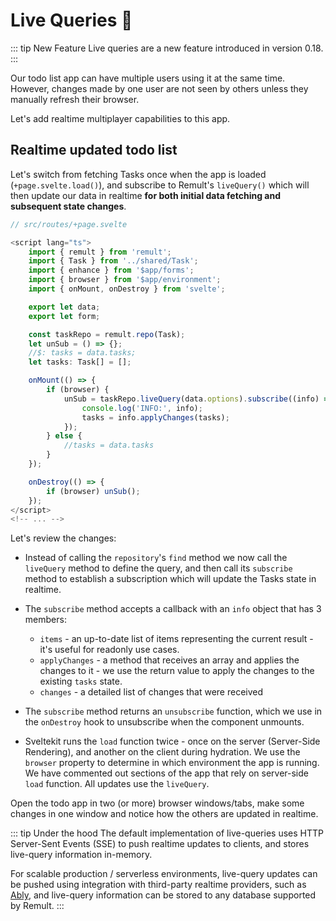 # Live Queries :rocket:

::: tip New Feature
Live queries are a new feature introduced in version 0.18.
:::

Our todo list app can have multiple users using it at the same time. However, changes made by one user are not seen by others unless they manually refresh their browser.

Let's add realtime multiplayer capabilities to this app.

## Realtime updated todo list

Let's switch from fetching Tasks once when the app is loaded (`+page.svelte.load()`), and subscribe to Remult's `liveQuery()` which will  then update our data in realtime **for both initial data fetching and subsequent state changes**.

```ts
// src/routes/+page.svelte

<script lang="ts">
	import { remult } from 'remult';
	import { Task } from '../shared/Task';
	import { enhance } from '$app/forms';
	import { browser } from '$app/environment';
	import { onMount, onDestroy } from 'svelte';

	export let data;
	export let form;

	const taskRepo = remult.repo(Task);
	let unSub = () => {};
	//$: tasks = data.tasks;
	let tasks: Task[] = [];

	onMount(() => {
		if (browser) {
			unSub = taskRepo.liveQuery(data.options).subscribe((info) => {
				console.log('INFO:', info);
				tasks = info.applyChanges(tasks);
			});
		} else {
			//tasks = data.tasks
		}
	});

	onDestroy(() => {
		if (browser) unSub();
	});
</script>
<!-- ... -->
```

Let's review the changes:

- Instead of calling the `repository`'s `find` method we now call the `liveQuery` method to define the query, and then call its `subscribe` method to establish a subscription which will update the Tasks state in realtime.

- The `subscribe` method accepts a callback with an `info` object that has 3 members:
  - `items` - an up-to-date list of items representing the current result - it's useful for readonly use cases.
  - `applyChanges` - a method that receives an array and applies the changes to it - we use the return value to apply the changes to the existing `tasks` state.
  - `changes` - a detailed list of changes that were received

- The `subscribe` method returns an `unsubscribe` function, which we use in the `onDestroy` hook to unsubscribe when the component unmounts.

- Sveltekit runs the `load` function twice - once on the server (Server-Side Rendering), and another on the client during hydration. We use the `browser` property to determine in which environment the app is running. We have commented out sections of the app that rely on server-side `load` function. All updates use the `liveQuery`.

Open the todo app in two (or more) browser windows/tabs, make some changes in one window and notice how the others are updated in realtime.

::: tip Under the hood
The default implementation of live-queries uses HTTP Server-Sent Events (SSE) to push realtime updates to clients, and stores live-query information in-memory.

For scalable production / serverless environments, live-query updates can be pushed using integration with third-party realtime providers, such as [Ably](https://ably.com/), and live-query information can be stored to any database supported by Remult.
:::
